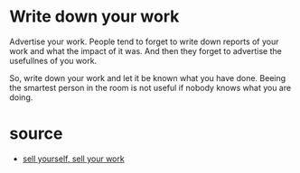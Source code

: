 # Write down your work

Advertise your work. People tend to forget to write down reports of your work and what the impact of
it was. And then they forget to advertise the usefullnes of you work.

So, write down your work and let it be known what you have done. Beeing the smartest person in the
room is not useful if nobody knows what you are doing.

# source
- [sell yourself, sell your work](https://www.solipsys.co.uk/new/SellYourselfSellYourWork.html?te20lb)
